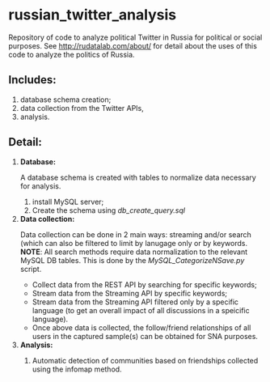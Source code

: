 # russian_twitter_analysis
Repository of code to analyze political Twitter in Russia for political or social purposes. See http://rudatalab.com/about/ for detail about the uses of this code to analyze the politics of Russia.

<h2>Includes:</h2>
<ol>
  <li>database schema creation;</li>
  <li>data collection from the Twitter APIs,</li>
  <li>analysis.</li>
</ol>

<h2>Detail:</h2> 
<ol>
  <li><b>Database:</b></li>
  <p>A database schema is created with tables to normalize data necessary for analysis.</p>
  <ol>
    <li>install MySQL server;</li>
    <li>Create the schema using <i>db_create_query.sql</i></li>
  </ol>
  <li><b>Data collection:</b></li>
  <p>Data collection can be done in 2 main ways: streaming and/or search (which can also be filtered to limit by lanugage only or by keywords. <b>NOTE</b>: All search methods require data normalization to the relevant MySQL DB tables. This is done by the <i>MySQL_CategorizeNSave.py</i> script.</p>
  <ul>
    <li>Collect data from the REST API by searching for specific keywords;</li>
    <li>Stream data from the Streaming API by specific keywords;</li>
    <li>Stream data from the Streaming API filtered only by a specific language (to get an overall impact of all discussions in a speicific language).</li>
    <li>Once above data is collected, the follow/friend relationships of all users in the captured sample(s) can be obtained for SNA purposes.</li>
  </ul>
  <li><b>Analysis:</b></li>
  <ol>
    <li>Automatic detection of communities based on friendships collected using the infomap method.</li>
  </ol>
</ol>
